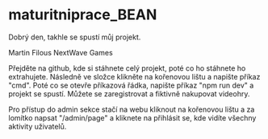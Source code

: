 # maturitniprace_BEAN
Dobrý den, takhle se spustí můj projekt.

Martin Filous  NextWave Games

Přejděte na github, kde si stáhnete celý projekt, poté co ho stáhnete ho extrahujete. Následně ve složce klikněte na kořenovou lištu a napište příkaz "cmd". Poté co se otevře příkazová řádka, napište příkaz "npm run dev" a projekt se spustí. Můžete se zaregistrovat a fiktivně nakupovat videohry.


Pro přístup do admin sekce stačí na webu kliknout na kořenovou lištu a za lomítko napsat "/admin/page" a kliknete na přihlásit se, kde vidíte všechny aktivity uživatelů.
